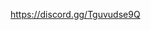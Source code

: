 <!-- Следвай инструкцийте в файла с командите ако имаш въпроси ги задай в нашия дискорд-->
https://discord.gg/Tguvudse9Q

<!-- Credit: Stinway-->